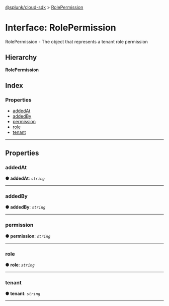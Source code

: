 [@splunk/cloud-sdk](../README.md) > [RolePermission](../interfaces/rolepermission.md)

# Interface: RolePermission

RolePermission - The object that represents a tenant role permission

## Hierarchy

**RolePermission**

## Index

### Properties

* [addedAt](rolepermission.md#addedat)
* [addedBy](rolepermission.md#addedby)
* [permission](rolepermission.md#permission)
* [role](rolepermission.md#role)
* [tenant](rolepermission.md#tenant)

---

## Properties

<a id="addedat"></a>

###  addedAt

**● addedAt**: *`string`*

___
<a id="addedby"></a>

###  addedBy

**● addedBy**: *`string`*

___
<a id="permission"></a>

###  permission

**● permission**: *`string`*

___
<a id="role"></a>

###  role

**● role**: *`string`*

___
<a id="tenant"></a>

###  tenant

**● tenant**: *`string`*

___

